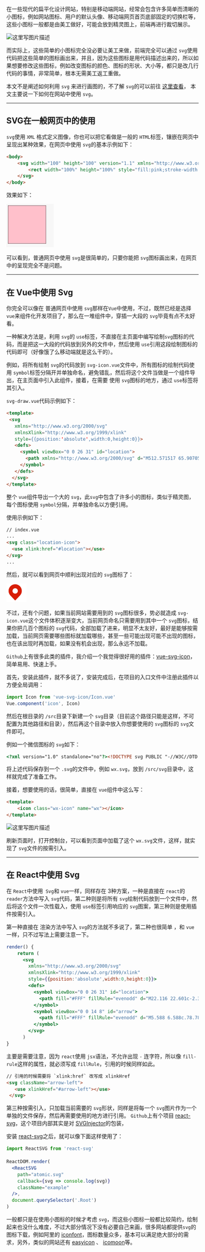在一些现代的扁平化设计网站，特别是移动端网站，经常会包含许多简单而清晰的小图标，例如网站图标、用户的默认头像、移动端网页首页底部固定的切换栏等，这些小图标一般都是由美工做好，可能会放到精灵图上，前端再进行裁切展示。

![这里写图片描述](http://img.blog.csdn.net/20170923170636885?watermark/2/text/aHR0cDovL2Jsb2cuY3Nkbi5uZXQvRGVlcExpZXM=/font/5a6L5L2T/fontsize/400/fill/I0JBQkFCMA==/dissolve/70/gravity/SouthEast)

而实际上，这些简单的小图标完全没必要让美工来做，前端完全可以通过 `svg`使用代码把这些简单的图标画出来，并且，因为这些图标是用代码描述出来的，所以如果想要修改这些图标，例如改变图标的颜色、图标的形状、大小等，都只是改几行代码的事情，非常简单，根本无需美工返工重做。

本文不是阐述如何利用 `svg` 来进行画图的，不了解 `svg`的可以前往 [这里查看](https://developer.mozilla.org/en-US/docs/Web/SVG)， 本文主要说一下如何在网站中使用 `svg`。

---

## SVG在一般网页中的使用

`svg`使用 `XML` 格式定义图像，你也可以把它看做是一般的 `HTML`标签，镶嵌在网页中呈现出某种效果，在网页中使用  `svg`的基本示例如下：

```html
<body>
	<svg width="100" height="100" version="1.1" xmlns="http://www.w3.org/2000/svg">
		<rect width="100%" height="100%" style="fill:pink;stroke-width:1;stroke:rgb(0,0,0)"/>
	</svg>
</body>
```

效果如下：

![这里写图片描述](images/180129-1.png)

可以看到，普通网页中使用 `svg`是很简单的，只要你能把 `svg`图标画出来，在网页中的呈现完全不是问题。

---

## 在 Vue中使用 Svg

你完全可以像在 普通网页中使用 `svg`那样在`Vue`中使用，不过，既然已经是选择 `vue`来组件化开发项目了，那么在一堆组件中，穿插一大段的 `svg`毕竟有点不太好看。

一种解决方法是，利用 `svg`的 `use`标签，不直接在主页面中编写绘制`svg`图标的代码，而是把这一大段的代码放到另外的文件中，然后使用 `use`引用这段绘制图标的代码即可（好像饿了么移动端就是这么干的）。

例如，将所有绘制 `svg`的代码放到 `svg-icon.vue`文件中，所有图标的绘制代码使用 `symbol`标签分隔开并单独命名，避免错乱，然后将这个文件当做是一个组件导出，在主页面中引入此组件，接着，在需要 使用 `svg`图标的地方，通过 `use`标签将其引入。

`svg-draw.vue`代码示例如下：

```html
<template>
 <svg
   xmlns="http://www.w3.org/2000/svg"
   xmlnsXlink="http://www.w3.org/1999/xlink"
   style={{position:'absolute',width:0,height:0}}>
   <defs>
     <symbol viewBox="0 0 26 31" id="location">
       <path xmlns="http://www.w3.org/2000/svg" d="M512.571517 65.907059c-204.736964 0-370.715183 165.979242-370.715183 370.724393 0 94.440929 35.320437 180.625824 93.462648 246.083651 1.572822 2.690272 3.50994 5.225001 5.817496 7.531534l240.297878 251.597225c1.279133 1.864464 2.736321 3.64297 4.393054 5.298679 2.111081 2.111081 4.418636 3.90596 6.856152 5.402033 14.458293 10.06524 34.491559 8.658194 47.393403-4.242627 3.26537-3.263323 5.78782-6.987135 7.582699-10.960633L783.610536 690.24766c1.867534-1.866511 3.489474-3.88447 4.876054-6.010901 58.951647-65.640999 94.819552-152.431691 94.819552-247.604284C883.305119 231.886301 717.325877 65.907059 512.571517 65.907059zM512.390391 588.611865c-82.734306 0-149.814074-67.087954-149.814074-149.842727 0-82.753749 67.079768-149.833517 149.814074-149.833517 82.772168 0 149.851936 67.079768 149.851936 149.833517C662.242328 521.523911 595.161536 588.611865 512.390391 588.611865z" fill="#d81e06"/>
     </symbol>
   </defs>
  </svg>
</template>
```

整个 `vue`组件导出一个大的 `svg`，此`svg`中包含了许多小的图标，类似于精灵图，每个图标使用 `symbol`分隔，并单独命名以方便引用。

使用示例如下：

```html
// index.vue
...
<svg class="location-icon">
  <use xlink:href="#location"></use>
</svg>
...
```

然后，就可以看到网页中顺利出现对应的 `svg`图标了：

![这里写图片描述](images/180129-2.png)

不过，还有个问题，如果当前网站需要用到的 `svg`图标很多，势必就造成 `svg-icon.vue`这个文件体积逐渐变大，当前网页命名只需要用到其中一个 `svg`图标，结果你把几百个图标的 `svg`代码，全部加载了进来，明显不太友好，最好是能够按需加载，当前网页需要哪些图标就加载哪些，甚至一些可能出现可能不出现的图标，也在该出现时再加载，如果没有机会出现，那么永远不加载。

`Github`上有很多此类的插件，我介绍一个我觉得很好用的插件：[vue-svg-icon](https://github.com/cenkai88/vue-svg-icon)，简单易用、快速上手。

首先，安装此插件，就不多说了，安装完成后，在项目的入口文件中注册此插件以方便全局调用：

```js
import Icon from 'vue-svg-icon/Icon.vue'
Vue.component('icon', Icon)
```

然后在根目录的 `/src`目录下新建一个 `svg`目录（目前这个路径只能是这样，不可配置为其他路径和目录），然后再这个目录中放入你想要使用的 `svg`图标的 `svg`文件即可。

例如一个微信图标的 `svg`如下：

```html
<?xml version="1.0" standalone="no"?><!DOCTYPE svg PUBLIC "-//W3C//DTD SVG 1.1//EN" "http://www.w3.org/Graphics/SVG/1.1/DTD/svg11.dtd"><svg t="1502683891821" class="icon" style="" viewBox="0 0 1024 1024" version="1.1" xmlns="http://www.w3.org/2000/svg" p-id="2885" xmlns:xlink="http://www.w3.org/1999/xlink" width="16" height="16"><defs><style type="text/css"></style></defs><path d="M282.6 363.8c-23.7 0-47-15.7-47-38.9 0-23.7 23.3-38.9 46.5-38.9 23.7 0 38.9 15.2 38.9 38.9 0.5 23.2-15.1 38.9-38.4 38.9zM500.4 286c23.7 0 38.9 15.2 38.9 38.9 0 23.3-15.2 38.9-38.9 38.9-23.3 0-47-15.7-47-38.9 0-23.7 23.7-38.9 47-38.9z m167.7 84.5c9.8 0 19.7 0.5 30 1.8-27.3-125.6-161.4-218.7-314.4-218.7C212.4 153.6 72 270.3 72 418.3c0 85.9 46.5 155.6 124.8 210.2l-31.3 93.9 109.1-54.6c38.9 7.6 70.2 15.7 109.1 15.7 9.4 0 19.2-0.5 29.1-1.3-6.3-20.6-9.8-42.9-9.8-65.3-0.1-136 116.6-246.4 265.1-246.4z" p-id="2886"></path><path d="M772.7 573.9c-15.2 0-30.9-15.2-30.9-30.9 0.5-15.7 15.7-31.3 30.9-31.3 23.7 0 39.4 15.7 39.4 31.3-0.1 15.7-15.7 30.9-39.4 30.9z m-171.3 0c-15.2 0-30.9-15.2-30.9-30.9s15.7-31.3 30.9-31.3c23.7 0 38.9 15.7 38.9 31.3 0.5 15.7-15.2 30.9-38.9 30.9zM952 613.3C952 488.5 827.2 387 687.3 387c-148 0-264.7 101.5-264.7 226.3 0 124.8 116.7 225.8 264.7 225.8 31.3 0 62.6-8.1 93.5-15.7l85.9 47-23.7-77.8c62.5-47 109-109.1 109-179.3z" p-id="2887"></path></svg>
```

将上述代码保存到一个 `.svg`的文件中，例如 `wx.svg`，放到 `/src/svg`目录中，这样就完成了准备工作。

接着，想要使用的话，很简单，直接在 `vue`组件中这么写：

```html
<template>
	<icon class="wx-icon" name="wx"></icon>
</template>
```
![这里写图片描述](http://img.blog.csdn.net/20170923181144065?watermark/2/text/aHR0cDovL2Jsb2cuY3Nkbi5uZXQvRGVlcExpZXM=/font/5a6L5L2T/fontsize/400/fill/I0JBQkFCMA==/dissolve/70/gravity/SouthEast)

刷新页面时，打开控制台，可以看到页面中加载了这个 `wx.svg`文件，这样，就实现了 `svg`文件的按需引入。


---

## 在 React中使用 Svg

在 `React`中使用` Svg`和 `vue`一样，同样存在 3种方案，一种是直接在 `react`的 `reader`方法中写入 `svg`代码，第二种则是将所有 `svg`绘制代码放到一个文件中，然后将这个文件一次性载入，使用 `use`标签引用响应的 `svg`图案，第三种则是使用插件按需引入。

第一种直接在 渲染方法中写入 `svg`的方法就不多说了，第二种也很简单 ，和 `vue`一样，只不过写法上需要注意一下。

```jsx
render() {
    return (
      <svg
        xmlns="http://www.w3.org/2000/svg"
        xmlnsXlink="http://www.w3.org/1999/xlink"
        style={{position:'absolute',width:0,height:0}}>
        <defs>
          <symbol viewBox="0 0 26 31" id="location">
            <path fill="#FFF" fillRule="evenodd" d="M22.116 22.601c-2.329 2.804-7.669 7.827-7.669 7.827-.799.762-2.094.763-2.897-.008 0 0-5.26-4.97-7.643-7.796C1.524 19.8 0 16.89 0 13.194 0 5.908 5.82 0 13 0s13 5.907 13 13.195c0 3.682-1.554 6.602-3.884 9.406zM18 13a5 5 0 1 0-10 0 5 5 0 0 0 10 0z"></path>
          </symbol>
          <symbol viewBox="0 0 14 8" id="arrow">
            <path fill="#FFF" fillRule="evenodd" d="M5.588 6.588c.78.78 2.04.784 2.824 0l5.176-5.176c.78-.78.517-1.412-.582-1.412H.994C-.107 0-.372.628.412 1.412l5.176 5.176z"></path>
          </symbol>
        </svg>
      )
}
```

主要是需要注意，因为 `react`使用 `jsx`语法，不允许出现 `-` 连字符，所以像 `fill-rule`这样的属性，就必须写成 `fillRule`，引用的时候同样如此。

```html
// 引用的时候需要将 `xlink:href` 改写成 xlinkHref
<svg className="arrow-left">
   <use xlinkHref="#arrow-left"></use>
 </svg>
```


第三种按需引入，只加载当前需要的 `svg`形状，同样是将每一个 `svg`图片作为一个单独的文件保存，然后再需要使用的地方进行引用。
`Github`上有个项目 [react-svg](https://github.com/atomic-app/react-svg)，这个项目内部其实是对 [SVGInjector](https://github.com/iconic/SVGInjector)的包装，

安装 [react-svg](https://github.com/atomic-app/react-svg)之后，就可以像下面这样使用了：

```jsx
import ReactSVG from 'react-svg'

ReactDOM.render(
  <ReactSVG
    path="atomic.svg"
    callback={svg => console.log(svg)}
    className="example"
  />,
  document.querySelector('.Root')
)
```


一般都只是在使用小图标的时候才考虑 `svg`，而这些小图标一般都比较简约，绘制起来也没什么难度，不过大部分情况下没有必要自己来画，很多网站都提供`svg`的图标下载，例如阿里的 [iconfont](http://www.iconfont.cn/)，图标数量众多，基本可以满足绝大部分的需求，另外，类似的网站还有 [easyicon](http://www.easyicon.net/) 、 [icomoon](https://icomoon.io/)等。